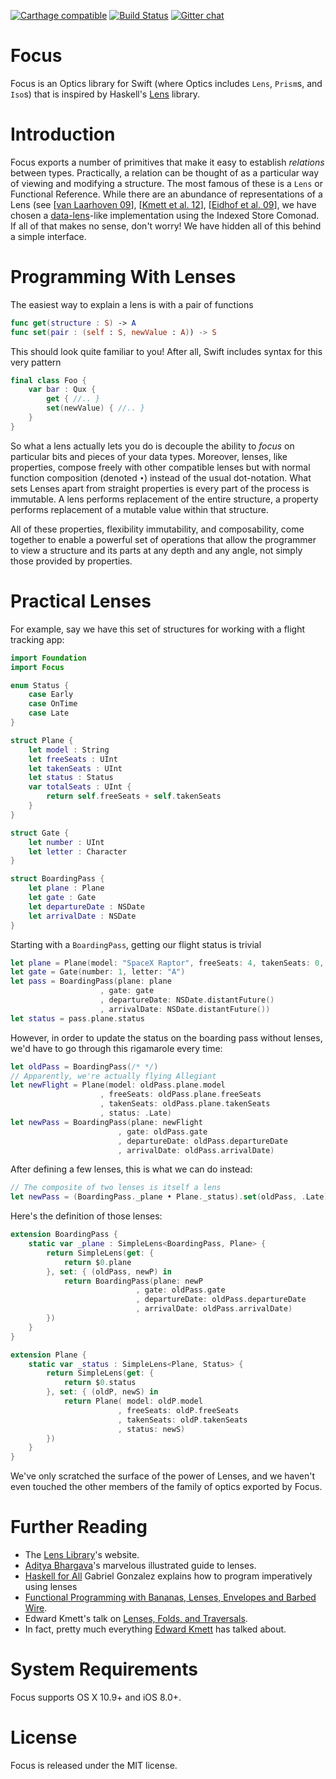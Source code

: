 [![Carthage compatible](https://img.shields.io/badge/Carthage-compatible-4BC51D.svg?style=flat)](https://github.com/Carthage/Carthage)
[![Build Status](https://travis-ci.org/typelift/Focus.svg?branch=master)](https://travis-ci.org/typelift/Focus)
[![Gitter chat](https://badges.gitter.im/DPVN/chat.png)](https://gitter.im/typelift/general?utm_source=share-link&utm_medium=link&utm_campaign=share-link)


Focus
=====

Focus is an Optics library for Swift (where Optics includes `Lens`,
`Prism`s, and `Iso`s) that is inspired by Haskell's
[Lens](https://github.com/ekmett/lens) library.

Introduction
============

Focus exports a number of primitives that make it easy to establish
*relations* between types.  Practically, a relation can be thought of
as a particular way of viewing and modifying a structure.  The most
famous of these is a `Lens` or Functional Reference.  While there are
an abundance of representations of a Lens (see
[[van Laarhoven 09](http://www.twanvl.nl/blog/haskell/cps-functional-references)],
[[Kmett et al. 12](http://lens.github.io)],
[[Eidhof et al. 09](https://hackage.haskell.org/package/fclabels)], we
have chosen a
[data-lens](https://hackage.haskell.org/package/data-lens)-like
implementation using the Indexed Store Comonad.  If all of that makes
no sense, don't worry!  We have hidden all of this behind a simple
interface.

Programming With Lenses
=======================

The easiest way to explain a lens is with a pair of functions

```swift
func get(structure : S) -> A
func set(pair : (self : S, newValue : A)) -> S
```

This should look quite familiar to you!  After all, Swift includes
syntax for this very pattern

```swift
final class Foo {
	var bar : Qux {
		get { //.. }
		set(newValue) { //.. }
	}
}
```

So what a lens actually lets you do is decouple the ability to *focus*
on particular bits and pieces of your data types. Moreover, lenses,
like properties, compose freely with other compatible lenses but with
normal function composition (denoted `•`) instead of the usual
dot-notation.  What sets Lenses apart from straight properties is
every part of the process is immutable.  A lens performs replacement
of the entire structure, a property performs replacement of a mutable
value within that structure.

All of these properties, flexibility immutability, and composability,
come together to enable a powerful set of operations that allow the
programmer to view a structure and its parts at any depth and any
angle, not simply those provided by properties.

Practical Lenses
================

For example, say we have this set of structures for working with a
flight tracking app:

```swift
import Foundation
import Focus

enum Status {
	case Early
	case OnTime
	case Late
}

struct Plane {
	let model : String
	let freeSeats : UInt
	let takenSeats : UInt
	let status : Status
	var totalSeats : UInt {
		return self.freeSeats + self.takenSeats
	}
}

struct Gate {
	let number : UInt
	let letter : Character
}

struct BoardingPass {
	let plane : Plane
	let gate : Gate
	let departureDate : NSDate
	let arrivalDate : NSDate
}

```

Starting with a `BoardingPass`, getting our flight status is trivial

```swift
let plane = Plane(model: "SpaceX Raptor", freeSeats: 4, takenSeats: 0, status: .OnTime)
let gate = Gate(number: 1, letter: "A")
let pass = BoardingPass(plane: plane
					, gate: gate
					, departureDate: NSDate.distantFuture()
					, arrivalDate: NSDate.distantFuture())
let status = pass.plane.status
```

However, in order to update the status on the boarding pass without
lenses, we'd have to go through this rigamarole every time:

```swift
let oldPass = BoardingPass(/* */)
// Apparently, we're actually flying Allegiant
let newFlight = Plane(model: oldPass.plane.model
					, freeSeats: oldPass.plane.freeSeats
					, takenSeats: oldPass.plane.takenSeats
					, status: .Late)
let newPass = BoardingPass(plane: newFlight
						, gate: oldPass.gate
						, departureDate: oldPass.departureDate
						, arrivalDate: oldPass.arrivalDate)
```

After defining a few lenses, this is what we can do instead:

```swift
// The composite of two lenses is itself a lens
let newPass = (BoardingPass._plane • Plane._status).set(oldPass, .Late)
```

Here's the definition of those lenses:

```swift
extension BoardingPass {
	static var _plane : SimpleLens<BoardingPass, Plane> {
		return SimpleLens(get: {
			return $0.plane
		}, set: { (oldPass, newP) in
			return BoardingPass(plane: newP
							, gate: oldPass.gate
							, departureDate: oldPass.departureDate
							, arrivalDate: oldPass.arrivalDate)
		})
	}
}

extension Plane {
	static var _status : SimpleLens<Plane, Status> {
		return SimpleLens(get: {
			return $0.status
		}, set: { (oldP, newS) in
			return Plane( model: oldP.model
						, freeSeats: oldP.freeSeats
						, takenSeats: oldP.takenSeats
						, status: newS)
		})
	}
}
```


We've only scratched the surface of the power of Lenses, and we
haven't even touched the other members of the family of optics
exported by Focus.

Further Reading
===============

- The [Lens Library](http://lens.github.io)'s website.
- [Aditya Bhargava](http://adit.io/posts/2013-07-22-lenses-in-pictures.html)'s marvelous illustrated guide to lenses.
- [Haskell for All](http://www.haskellforall.com/2013/05/program-imperatively-using-haskell.html) Gabriel Gonzalez explains how to program imperatively using lenses
- [Functional Programming with Bananas, Lenses, Envelopes and Barbed Wire](http://citeseerx.ist.psu.edu/viewdoc/summary?doi=10.1.1.41.125).
- Edward Kmett's talk on [Lenses, Folds, and Traversals](https://www.youtube.com/watch?v=cefnmjtAolY).
- In fact, pretty much everything [Edward Kmett](https://www.youtube.com/user/edwardkmett/videos) has talked about.

System Requirements
===================

Focus supports OS X 10.9+ and iOS 8.0+.

License
=======

Focus is released under the MIT license.
